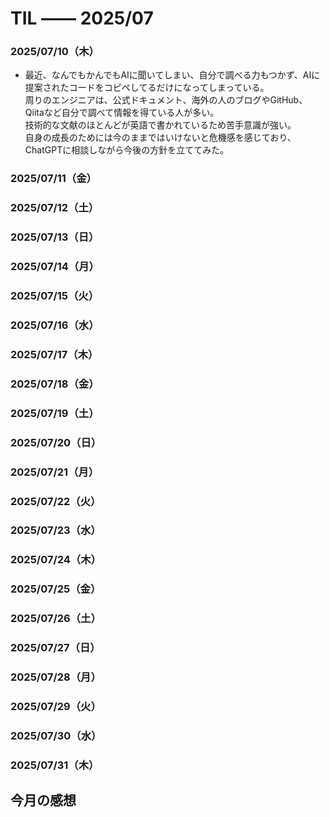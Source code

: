 # TIL —— 2025/07

### 2025/07/10（木）
- 最近、なんでもかんでもAIに聞いてしまい、自分で調べる力もつかず、AIに提案されたコードをコピペしてるだけになってしまっている。<br/>
周りのエンジニアは、公式ドキュメント、海外の人のブログやGitHub、Qiitaなど自分で調べて情報を得ている人が多い。<br/>
技術的な文献のほとんどが英語で書かれているため苦手意識が強い。<br/>
自身の成長のためには今のままではいけないと危機感を感じており、ChatGPTに相談しながら今後の方針を立ててみた。

### 2025/07/11（金）
###	2025/07/12（土）
###	2025/07/13（日）
###	2025/07/14（月）
###	2025/07/15（火）
###	2025/07/16（水）
###	2025/07/17（木）
###	2025/07/18（金）
###	2025/07/19（土）
###	2025/07/20（日）
###	2025/07/21（月）
###	2025/07/22（火）
###	2025/07/23（水）
###	2025/07/24（木）
###	2025/07/25（金）
###	2025/07/26（土）
###	2025/07/27（日）
###	2025/07/28（月）
###	2025/07/29（火）
###	2025/07/30（水）
###	2025/07/31（木）







## 今月の感想
